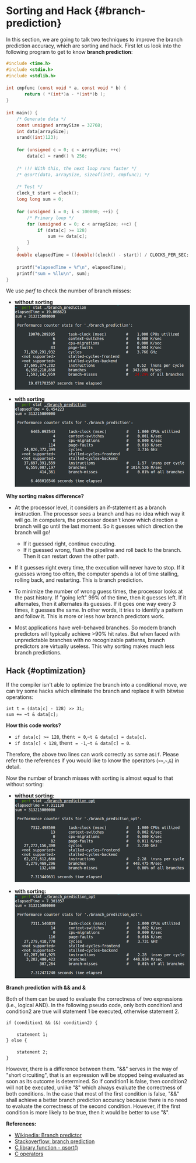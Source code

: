 # Sorting and Hack {#branch-prediction}

In this section, we are going to talk two techniques to improve the branch prediction accuracy, which are sorting and hack. First let us look into the following program to get to know **branch prediction**:

```c
#include <time.h>
#include <stdio.h>
#include <stdlib.h>

int cmpfunc (const void * a, const void * b) {
       return ( *(int*)a - *(int*)b );
}

int main() {
    /* Generate data */
    const unsigned arraySize = 32768;
    int data[arraySize];
    srand((int)123);

    for (unsigned c = 0; c < arraySize; ++c)
        data[c] = rand() % 256;

    /* !!! With this, the next loop runs faster */
    /* qsort(data, arraySize, sizeof(int), cmpfunc); */

    /* Test */
    clock_t start = clock();
    long long sum = 0;

    for (unsigned i = 0; i < 100000; ++i) {
        /* Primary loop */
        for (unsigned c = 0; c < arraySize; ++c) {
            if (data[c] >= 128)
                sum += data[c];
        }
    }
    double elapsedTime = ((double)(clock() - start)) / CLOCKS_PER_SEC;

    printf("elapsedTime = %f\n", elapsedTime);
    printf("sum = %llu\n", sum);
}
```

We use _perf_ to check the number of branch misses:

* **without sorting**![](assets/img20.png)

* **with sorting**![](assets/img21.png)

**Why sorting makes difference?**

* At the processor level, it considers an if-statement as a branch instruction. The processor sees a branch and has no idea which way it will go. In computers, the processor doesn't know which direction a branch will go until the last moment. So it guesses which direction the branch will go!

  * If it guessed right, continue executing.
  * If it guessed wrong, flush the pipeline and roll back to the branch. Then it can restart down the other path.

* If it guesses right every time, the execution will never have to stop. If it guesses wrong too often, the computer spends a lot of time stalling, rolling back, and restarting. This is branch prediction.

* To minimize the number of wrong guess times, the processor looks at the past history. If "going left" 99% of the time, then it guesses left. If it alternates, then it alternates its guesses. If it goes one way every 3 times, it guesses the same. In other words, it tries to identify a pattern and follow it. This is more or less how branch predictors work.

* Most applications have well-behaved branches. So modern branch predictors will typically achieve &gt;90% hit rates. But when faced with unpredictable branches with no recognizable patterns, branch predictors are virtually useless. This why sorting makes much less branch predictions.

## Hack {#optimization}

If the compiler isn't able to optimize the branch into a conditional move, we can try some hacks which eliminate the branch and replace it with bitwise operations:

```
int t = (data[c] - 128) >> 31;
sum += ~t & data[c];
```

**How this code works?**

* `if data[c] >= 128`, then`t = 0`,`~t & data[c] = data[c]`.
* `if data[c] < 128`, then`t = -1`,`~t & data[c] = 0`.

Therefore, the above two lines can work correctly as same as`if`. Please refer to the references if you would like to know the operators \(`>>`,`~`,`&`\) in detail.

Now the number of branch misses with sorting is almost equal to that without sorting:

* **without sorting:**![](assets/img22.png)

* **with sorting:**![](assets/img23.png)

**Branch prediction with && and &**

Both of them can be used to evaluate the correctness of two expressions \(i.e., logical AND\). In the following pseudo code, only both  condition1 and condition2 are true will statement 1 be executed, otherwise statement 2.

```
if (condition1 && (&) condition2) {

    statement 1;
} else {

    statement 2;
}
```

However, there is a difference between them. "&&" serves in the way of "short circuiting", that is an expression will be stopped being evaluated as soon as its outcome is determined. So if condition1 is false, then condition2 will not be executed, unlike "&" which always evaluate the correctness of both conditions. In the case that most of the first condition is false, "&&" shall achieve a better branch prediction accuracy because there is no need to evaluate the correctness of the second condition. However, if the first condition is more likely to be true, then it would be better to use "&".

**References:**

* [Wikipedia: Branch predictor](https://en.wikipedia.org/wiki/Branch_predictor)
* [Stackoverflow: branch prediction](http://stackoverflow.com/questions/11227809/why-is-it-faster-to-process-a-sorted-array-than-an-unsorted-array)
* [C library function - qsort\(\)](https://www.tutorialspoint.com/c_standard_library/c_function_qsort.htm)
* [C operators](https://www.tutorialspoint.com/cprogramming/c_operators.htm)



